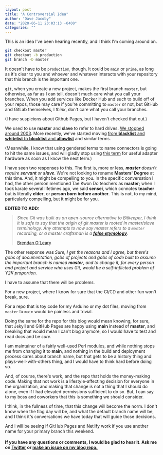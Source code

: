 ```yaml
---
layout: post
title: "A Controversial Idea"
author: "Dave Jacoby"
date: "2020-06-11 23:03:13 -0400"
categories: ""
---
```


This is an idea I've been hearing recently, and I think I'm coming around on.

```bash
git checkout master
git checkout -b production
git branch -D master
```

It doesn't have to be `production`, though. It could be `main` or `prime`, as long as it's clear to you and whoever and whatever interacts with your repository that this branch is the important one.

`git`, when you create a new project, makes the first branch `master`, but otherwise, as far as I can tell, doesn't much care what you call your branches. When you add services like Docker Hub and such to build off of your repos, those may care if you're committing to `master` or not, but GitHub and GitLab themselves, I _think_, don't care what you call your branches.

(I have suspicions about Github Pages, but I haven't checked that out.)

We used to use **master** and **slave** to refer to hard drives. [We stopped around 2003](https://www.cnn.com/2003/TECH/ptech/11/26/master.term.reut/). More recently, we've started moving [from **blacklist** and **whitelist** to **blocklist** and **allowlist**](https://9to5google.com/2020/06/07/google-chrome-blacklist-blocklist-more-inclusive/) and similar terms.

(Meanwhile, I know that using gendered terms to name connectors is going to hit the same issues, and will gladly stop using [this term](https://en.wikipedia.org/wiki/Gender_changer) for useful adapter hardware as soon as I know the next term.)

I have seen two responses to this. The first is, more or less, _**master** doesn't require **servant** or **slave**_. We're not looking to rename **Masters' Degree** at this time. And, it might be compelling to you. In the specific conversation I had, the other person mentioned Tae Kwon Do teachers as **master**; when I took karate several lifetimes ago, we said **sensei**, which connotes **teacher** but is literally **elder**, or **person born before another**. This is not, to my mind, particularly compelling, but it might be for you.

**EDITED TO ADD:**

> _Since Git was built as an open-source alternative to Bitkeeper, I think it is safe to say that the origin of git master is rooted in master/slave terminology. Any attempts to now say master refers to a `master` recording, or a master craftsman is a [**false etymology**](https://en.wikipedia.org/wiki/False_etymology)._
>
> [Brendan O'Leary](https://boleary.dev/blog/2020-06-10-i-was-wrong-about-git-master.html)

The other response was _Sure, I get the reasons and I agree, but there's gobs of documentation, gobs of projects and gobs of code built to assume the important branch is named **master**, and to change it, for every person and project and service who uses Git, would be a self-inflicted problem of Y2K proportion._

I have to assume that there will be problems.

For a new project, where I know for sure that the CI/CD and other fun won't break, sure.

For a repo that is toy code for my Arduino or my dot files, moving from `master` to `main` would be painless and trivial.

Doing the same for the repo for this blog would mean knowing, for sure, that Jekyll and GitHub Pages are happy using **main** instead of **master**, and breaking that would mean I can't blog anymore, so I would have to test and read docs and be _sure_.

I am maintainer of a fairly well-used Perl modules, and while nothing stops me from changing it to **main**, and nothing in the build and deployment process cares about branch name, but that gets to be a history thing and plays-well-with-others thing, and I would have to think hard before doing so.

And, of course, there's work, and the repo that holds the money-making code. Making that not work is a lifestyle-affecting decision for everyone in the organization, and making that change is not a thing that I should do alone, even if I had elevated permissions sufficient to do so. But, I can say to my boss and coworkers that this is something we should consider.

I think, in the fullness of time, that this change will become the norm. I don't know when the flag day will be, and what the default branch name will be, and I think it's conversations we have today that will guide those decisions.

And I will be seeing if GitHub Pages and Netlify work if you use another name for your primary branch this weekend.

#### If you have any questions or comments, I would be glad to hear it. Ask me on [Twitter](https://twitter.com/jacobydave) or [make an issue on my blog repo.](https://github.com/jacoby/jacoby.github.io)
